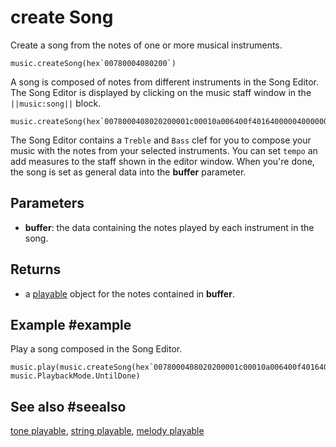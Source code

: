 # create Song

Create a song from the notes of one or more musical instruments.

```sig
music.createSong(hex`00780004080200`)
```

A song is composed of notes from different instruments in the Song Editor. The Song Editor is displayed by clicking on the music staff window in the ``||music:song||`` block.

```block
music.createSong(hex`0078000408020200001c00010a006400f40164000004000000000000000000000000000500000430000400080001220c001000012514001800011e1c00200001222400280001252c003000012934003800012c3c004000011e03001c0001dc00690000045e010004000000000000000000000564000104000330000400080001290c001000011e1400180001251c002000012924002800011b2c003000012234003800011e3c0040000129`)
```

The Song Editor contains a `Treble` and `Bass` clef for you to compose your music with the notes from your selected instruments. You can set `tempo` an add measures to the staff shown in the editor window. When you're done, the song is set as general data into the **buffer** parameter.

## Parameters

* **buffer**: the data containing the notes played by each instrument in the song.

## Returns

* a [playable](/types/playable) object for the notes contained in **buffer**.

## Example #example

Play a song composed in the Song Editor.

```blocks
music.play(music.createSong(hex`0078000408020200001c00010a006400f40164000004000000000000000000000000000500000430000400080001220c001000012514001800011e1c00200001222400280001252c003000012934003800012c3c004000011e03001c0001dc00690000045e010004000000000000000000000564000104000330000400080001290c001000011e1400180001251c002000012924002800011b2c003000012234003800011e3c0040000129`), music.PlaybackMode.UntilDone)
```

## See also #seealso

[tone playable](/reference/music/tone-playable),
[string playable](/reference/music/string-playable),
[melody playable](/reference/music/melody-playable)